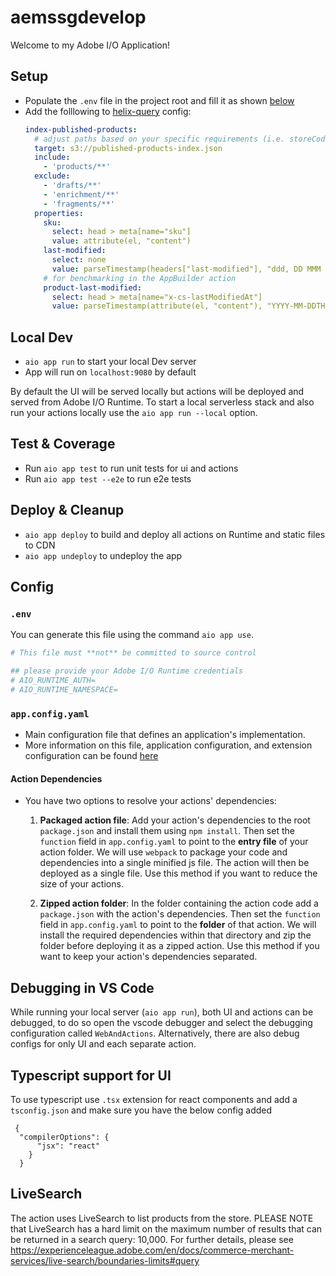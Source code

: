 # aemssgdevelop

Welcome to my Adobe I/O Application!

## Setup

- Populate the `.env` file in the project root and fill it as shown [below](#env)
- Add the folllowing to [helix-query](https://www.aem.live/docs/admin.html#schema/IndexConfig) config:
  ```yaml
  index-published-products:
    # adjust paths based on your specific requirements (i.e. storeCode, routes, ...)
    target: s3://published-products-index.json
    include:
      - 'products/**'
    exclude:
      - 'drafts/**'
      - 'enrichment/**'
      - 'fragments/**'
    properties:
      sku:
        select: head > meta[name="sku"]
        value: attribute(el, "content")
      last-modified:
        select: none
        value: parseTimestamp(headers["last-modified"], "ddd, DD MMM YYYY hh:mm:ss GMT")
      # for benchmarking in the AppBuilder action
      product-last-modified:
        select: head > meta[name="x-cs-lastModifiedAt"]
        value: parseTimestamp(attribute(el, "content"), "YYYY-MM-DDTHH:mm:ss.SSSZ")
  ```

## Local Dev

- `aio app run` to start your local Dev server
- App will run on `localhost:9080` by default

By default the UI will be served locally but actions will be deployed and served from Adobe I/O Runtime. To start a
local serverless stack and also run your actions locally use the `aio app run --local` option.

## Test & Coverage

- Run `aio app test` to run unit tests for ui and actions
- Run `aio app test --e2e` to run e2e tests

## Deploy & Cleanup

- `aio app deploy` to build and deploy all actions on Runtime and static files to CDN
- `aio app undeploy` to undeploy the app

## Config

### `.env`

You can generate this file using the command `aio app use`. 

```bash
# This file must **not** be committed to source control

## please provide your Adobe I/O Runtime credentials
# AIO_RUNTIME_AUTH=
# AIO_RUNTIME_NAMESPACE=
```

### `app.config.yaml`

- Main configuration file that defines an application's implementation. 
- More information on this file, application configuration, and extension configuration 
  can be found [here](https://developer.adobe.com/app-builder/docs/guides/appbuilder-configuration/#appconfigyaml)

#### Action Dependencies

- You have two options to resolve your actions' dependencies:

  1. **Packaged action file**: Add your action's dependencies to the root
   `package.json` and install them using `npm install`. Then set the `function`
   field in `app.config.yaml` to point to the **entry file** of your action
   folder. We will use `webpack` to package your code and dependencies into a
   single minified js file. The action will then be deployed as a single file.
   Use this method if you want to reduce the size of your actions.

  2. **Zipped action folder**: In the folder containing the action code add a
     `package.json` with the action's dependencies. Then set the `function`
     field in `app.config.yaml` to point to the **folder** of that action. We will
     install the required dependencies within that directory and zip the folder
     before deploying it as a zipped action. Use this method if you want to keep
     your action's dependencies separated.

## Debugging in VS Code

While running your local server (`aio app run`), both UI and actions can be debugged, to do so open the vscode debugger
and select the debugging configuration called `WebAndActions`.
Alternatively, there are also debug configs for only UI and each separate action.

## Typescript support for UI

To use typescript use `.tsx` extension for react components and add a `tsconfig.json` 
and make sure you have the below config added
```
 {
  "compilerOptions": {
      "jsx": "react"
    }
  } 
```
## LiveSearch

The action uses LiveSearch to list products from the store.
PLEASE NOTE that LiveSearch has a hard limit on the maximum number of results that can be returned in a search query: 10,000.
For further details, please see https://experienceleague.adobe.com/en/docs/commerce-merchant-services/live-search/boundaries-limits#query